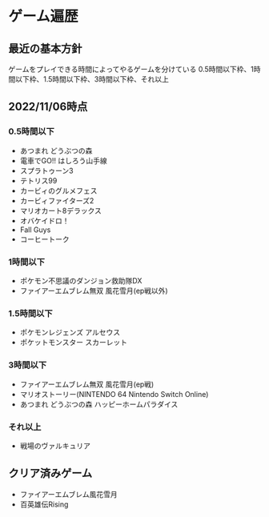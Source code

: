 # ゲーム遍歴

## 最近の基本方針

ゲームをプレイできる時間によってやるゲームを分けている
0.5時間以下枠、1時間以下枠、1.5時間以下枠、3時間以下枠、それ以上

## 2022/11/06時点

### 0.5時間以下

- あつまれ どうぶつの森
- 電車でGO!! はしろう山手線
- スプラトゥーン3
- テトリス99
- カービィのグルメフェス
- カービィファイターズ2
- マリオカート8デラックス
- オバケイドロ！
- Fall Guys
- コーヒートーク

### 1時間以下

- ポケモン不思議のダンジョン救助隊DX
- ファイアーエムブレム無双 風花雪月(ep戦以外)

### 1.5時間以下

- ポケモンレジェンズ アルセウス
- ポケットモンスター スカーレット

### 3時間以下

- ファイアーエムブレム無双 風花雪月(ep戦)
- マリオストーリー(NINTENDO 64 Nintendo Switch Online)
- あつまれ どうぶつの森 ハッピーホームパラダイス

### それ以上

- 戦場のヴァルキュリア

## クリア済みゲーム

- ファイアーエムブレム風花雪月
- 百英雄伝Rising
